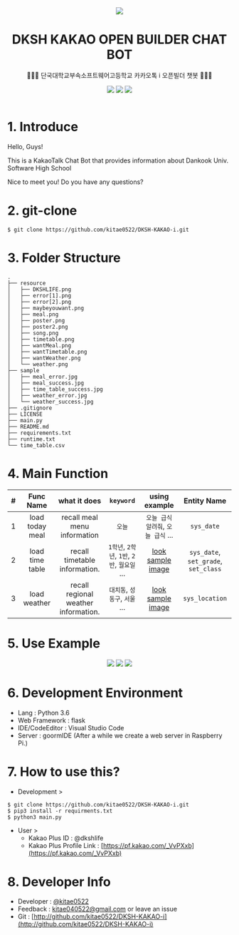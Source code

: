 <div align="center">
<img src="resource/poster2.png">
<h1><b>DKSH KAKAO OPEN BUILDER CHAT BOT</b></h1>
<p>👨🏻‍💻 단국대학교부속소프트웨어고등학교 카카오톡 i 오픈빌더 챗봇 👨🏻‍💻</p>
<img src="https://img.shields.io/badge/Python-v3-blue.svg">
<img src="https://img.shields.io/github/license/DKSH-Astronaut/Dankook_ATM?style=flat">
<img src="https://img.shields.io/github/last-commit/DKSH-Astronaut/Dankook_ATM">
</div>
<br>

# 1. Introduce
Hello, Guys!

This is a KakaoTalk Chat Bot that provides information about Dankook Univ. Software High School

Nice to meet you! Do you have any questions?

# 2. git-clone
```shell
$ git clone https://github.com/kitae0522/DKSH-KAKAO-i.git
```

# 3. Folder Structure
```shell
.
├── resource
│   ├── DKSHLIFE.png
│   ├── error[1].png
│   ├── error[2].png
│   ├── maybeyouwant.png
│   ├── meal.png
│   ├── poster.png
│   ├── poster2.png
│   ├── song.png
│   ├── timetable.png
│   ├── wantMeal.png
│   ├── wantTimetable.png
│   ├── wantWeather.png
│   └── weather.png
├── sample
│   ├── meal_error.jpg
│   ├── meal_success.jpg
│   ├── time_table_success.jpg
│   ├── weather_error.jpg
│   └── weather_success.jpg
├── .gitignore
├── LICENSE
├── main.py
├── README.md
├── requirements.txt
├── runtime.txt
└── time_table.csv
```

# 4. Main Function
| # | Func Name | what it does | `keyword` | using example | Entity Name |
| :---: | :---: | :---: | :---: | :---: | :---: |
| 1 | load today meal | recall meal menu information | `오늘` | `오늘 급식 알려줘`, `오늘 급식` ... | `sys_date` |
| 2 | load time table | recall timetable information. | `1학년`, `2학년`, `1반`, `2반`, `월요일` ... | [look sample image](https://github.com/kitae0522/DKSH-KAKAO-i/blob/main/sample/time_table_success.jpg) | `sys_date`, `set_grade`, `set_class` |
| 3 | load weather | recall regional weather information. | `대치동`, `성동구`, `서울` ... | [look sample image](https://github.com/kitae0522/DKSH-KAKAO-i/blob/main/sample/weather_success.jpg) | `sys_location` |

# 5. Use Example
<div align="center">
<img src="https://github.com/kitae0522/DKSH-KAKAO-i/blob/main/sample/meal_success.jpg">
<img src="https://github.com/kitae0522/DKSH-KAKAO-i/blob/main/sample/time_table_success.jpg">
<img src="https://github.com/kitae0522/DKSH-KAKAO-i/blob/main/sample/weather_success.jpg">
</div>

# 6. Development Environment
- Lang : Python 3.6
- Web Framework : flask
- IDE/CodeEditor : Visual Studio Code
- Server : goormIDE (After a while we create a web server in Raspberry Pi.)

# 7. How to use this?
- Development >
```shell
$ git clone https://github.com/kitae0522/DKSH-KAKAO-i.git
$ pip3 install -r requirments.txt
$ python3 main.py
```

- User >
  - Kakao Plus ID : @dkshlife
  - Kakao Plus Profile Link : [https://pf.kakao.com/_VvPXxb](https://pf.kakao.com/_VvPXxb)

# 8. Developer Info

- Developer : [@kitae0522](https://github.com/kitae0522)
- Feedback : kitae040522@gmail.com or leave an issue
- Git : [http://github.com/kitae0522/DKSH-KAKAO-i](http://github.com/kitae0522/DKSH-KAKAO-i)
